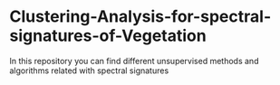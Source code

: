 # Clustering-Analysis-for-spectral-signatures-of-Vegetation
In this repository you can find different unsupervised methods and algorithms related with spectral signatures
